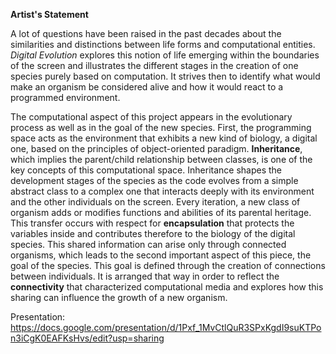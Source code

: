 **Artist's Statement**

A lot of questions have been raised in the past decades about the similarities and distinctions between life forms and computational entities. *Digital Evolution* explores this notion of life emerging within the boundaries of the screen and illustrates the different stages in the creation of one species purely based on computation. It strives then to identify what would make an organism be considered alive and how it would react to a programmed environment. 

The computational aspect of this project appears in the evolutionary process as well as in the goal of the new species. First, the programming space acts as the environment that exhibits a new kind of biology, a digital one, based on the principles of object-oriented paradigm. **Inheritance**, which implies the parent/child relationship between classes, is one of the key concepts of this computational space. Inheritance shapes the development stages of the species as the code evolves from a simple abstract class to a complex one that interacts deeply with its environment and the other individuals on the screen. Every iteration, a new class of organism adds or modifies functions and abilities of its parental heritage. This transfer occurs with respect for **encapsulation** that protects the variables inside and contributes therefore to the biology of the digital species. This shared information can arise only through connected organisms, which leads to the second important aspect of this piece, the goal of the species. This goal is defined through the creation of connections between individuals. It is arranged that way in order to reflect the **connectivity** that characterized computational media and explores how this sharing can influence the growth of a new organism.

Presentation: https://docs.google.com/presentation/d/1Pxf_1MvCtlQuR3SPxKgdI9suKTPon3iCgK0EAFKsHvs/edit?usp=sharing



